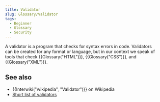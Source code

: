 ```yaml
---
title: Validator
slug: Glossary/Validator
tags:
  - Beginner
  - Glossary
  - Security
---
```

A validator is a program that checks for syntax errors in code. Validators can be created for any format or language, but in our context we speak of tools that check {{Glossary("HTML")}}, {{Glossary("CSS")}}, and {{Glossary("XML")}}.

## See also

- {{Interwiki("wikipedia", "Validator")}} on Wikipedia
- [Short list of validators](https://firefox-source-docs.mozilla.org/devtools-user/validators/index.html)
